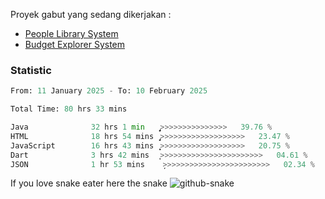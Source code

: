 Proyek gabut yang sedang dikerjakan :
  - [People Library System](https://github.com/putra4648/people-library-system)
  - [Budget Explorer System](https://gitlab.com/gabut1015701/budget-explorer)

### Statistic
<!--START_SECTION:waka-->

```python
From: 11 January 2025 - To: 10 February 2025

Total Time: 80 hrs 33 mins

Java              32 hrs 1 min    ̡͎͎͎͎͎͎͎͎͎>>>>>>>>>>>>>>>   39.76 %
HTML              18 hrs 54 mins  ̡͎͎͎͎͎>>>>>>>>>>>>>>>>>>>   23.47 %
JavaScript        16 hrs 43 mins  ͎͎͎͎͎͕>>>>>>>>>>>>>>>>>>>   20.75 %
Dart              3 hrs 42 mins   ͎͕>>>>>>>>>>>>>>>>>>>>>>>   04.61 %
JSON              1 hr 53 mins    ̦>>>>>>>>>>>>>>>>>>>>>>>>   02.34 %
```

<!--END_SECTION:waka-->

If you love snake eater here the snake 
<picture>
  <source media="(prefers-color-scheme: dark)" srcset="https://github.com/pradana4648/pradana4648/blob/c0566a83ca6ea5f2e46bab00e717c4c82b4b5c4c/github-contribution-grid-snake-dark.svg" />
  <source media="(prefers-color-scheme: light)" srcset="https://github.com/pradana4648/pradana4648/blob/c0566a83ca6ea5f2e46bab00e717c4c82b4b5c4c/github-contribution-grid-snake.svg" />
  <img alt="github-snake" src="https://github.com/pradana4648/pradana4648/blob/c0566a83ca6ea5f2e46bab00e717c4c82b4b5c4c/github-contribution-grid-snake.svg" />
</picture>
